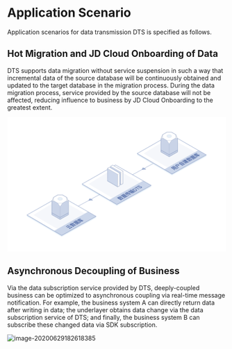 # Application Scenario

Application scenarios for data transmission DTS is specified as follows.

## Hot Migration and JD Cloud Onboarding of Data

DTS supports data migration without service suspension in such a way that incremental data of the source database will be continuously obtained and updated to the target database in the migration process. During the data migration process, service provided by the source database will not be affected, reducing influence to business by JD Cloud Onboarding to the greatest extent.

![1570775871943](../../../../image/Data-Transmission-Service/dts-005.png)



## Asynchronous Decoupling of Business

Via the data subscription service provided by DTS, deeply-coupled business can be optimized to asynchronous coupling via real-time message notification. For example, the business system A can directly return data after writing in data; the underlayer obtains data change via the data subscription service of DTS; and finally, the business system B can subscribe these changed data via SDK subscription.

![image-20200629182618385](../../../../image/Data-Transmission-Service/dts-036.png)



